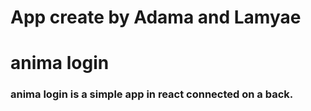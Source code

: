 # App create by Adama and Lamyae 
# anima login
### anima login is a simple app in react connected on a back.
